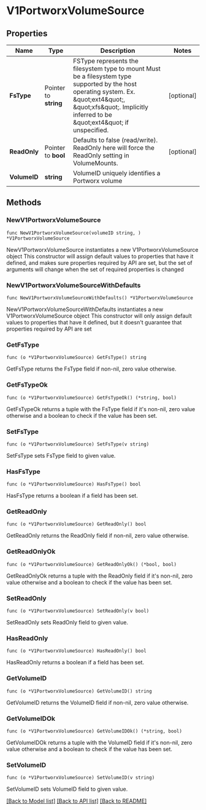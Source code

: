 # V1PortworxVolumeSource

## Properties

Name | Type | Description | Notes
------------ | ------------- | ------------- | -------------
**FsType** | Pointer to **string** | FSType represents the filesystem type to mount Must be a filesystem type supported by the host operating system. Ex. \&quot;ext4\&quot;, \&quot;xfs\&quot;. Implicitly inferred to be \&quot;ext4\&quot; if unspecified. | [optional] 
**ReadOnly** | Pointer to **bool** | Defaults to false (read/write). ReadOnly here will force the ReadOnly setting in VolumeMounts. | [optional] 
**VolumeID** | **string** | VolumeID uniquely identifies a Portworx volume | 

## Methods

### NewV1PortworxVolumeSource

`func NewV1PortworxVolumeSource(volumeID string, ) *V1PortworxVolumeSource`

NewV1PortworxVolumeSource instantiates a new V1PortworxVolumeSource object
This constructor will assign default values to properties that have it defined,
and makes sure properties required by API are set, but the set of arguments
will change when the set of required properties is changed

### NewV1PortworxVolumeSourceWithDefaults

`func NewV1PortworxVolumeSourceWithDefaults() *V1PortworxVolumeSource`

NewV1PortworxVolumeSourceWithDefaults instantiates a new V1PortworxVolumeSource object
This constructor will only assign default values to properties that have it defined,
but it doesn't guarantee that properties required by API are set

### GetFsType

`func (o *V1PortworxVolumeSource) GetFsType() string`

GetFsType returns the FsType field if non-nil, zero value otherwise.

### GetFsTypeOk

`func (o *V1PortworxVolumeSource) GetFsTypeOk() (*string, bool)`

GetFsTypeOk returns a tuple with the FsType field if it's non-nil, zero value otherwise
and a boolean to check if the value has been set.

### SetFsType

`func (o *V1PortworxVolumeSource) SetFsType(v string)`

SetFsType sets FsType field to given value.

### HasFsType

`func (o *V1PortworxVolumeSource) HasFsType() bool`

HasFsType returns a boolean if a field has been set.

### GetReadOnly

`func (o *V1PortworxVolumeSource) GetReadOnly() bool`

GetReadOnly returns the ReadOnly field if non-nil, zero value otherwise.

### GetReadOnlyOk

`func (o *V1PortworxVolumeSource) GetReadOnlyOk() (*bool, bool)`

GetReadOnlyOk returns a tuple with the ReadOnly field if it's non-nil, zero value otherwise
and a boolean to check if the value has been set.

### SetReadOnly

`func (o *V1PortworxVolumeSource) SetReadOnly(v bool)`

SetReadOnly sets ReadOnly field to given value.

### HasReadOnly

`func (o *V1PortworxVolumeSource) HasReadOnly() bool`

HasReadOnly returns a boolean if a field has been set.

### GetVolumeID

`func (o *V1PortworxVolumeSource) GetVolumeID() string`

GetVolumeID returns the VolumeID field if non-nil, zero value otherwise.

### GetVolumeIDOk

`func (o *V1PortworxVolumeSource) GetVolumeIDOk() (*string, bool)`

GetVolumeIDOk returns a tuple with the VolumeID field if it's non-nil, zero value otherwise
and a boolean to check if the value has been set.

### SetVolumeID

`func (o *V1PortworxVolumeSource) SetVolumeID(v string)`

SetVolumeID sets VolumeID field to given value.



[[Back to Model list]](../README.md#documentation-for-models) [[Back to API list]](../README.md#documentation-for-api-endpoints) [[Back to README]](../README.md)


